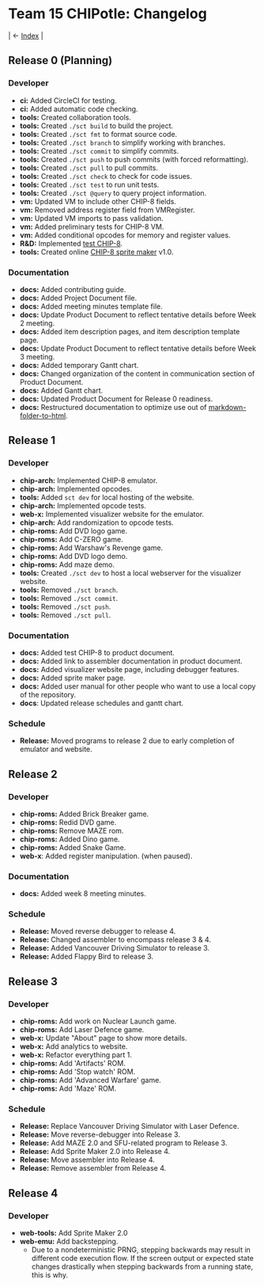 # Team 15 CHIPotle: Changelog

| <- [Index](../Index.md) |

## Release 0 (Planning)

### Developer

- **ci:** Added CircleCI for testing.
- **ci:** Added automatic code checking.
- **tools:** Created collaboration tools.
- **tools:** Created `./sct build` to build the project.
- **tools:** Created `./sct fmt` to format source code.
- **tools:** Created `./sct branch` to simplify working with branches.
- **tools:** Created `./sct commit` to simplify commits.
- **tools:** Created `./sct push` to push commits (with forced reformatting).
- **tools:** Created `./sct pull` to pull commits.
- **tools:** Created `./sct check` to check for code issues.
- **tools:** Created `./sct test` to run unit tests.
- **tools:** Created `./sct @query` to query project information.
- **vm:** Updated VM to include other CHIP-8 fields.
- **vm:** Removed address register field from VMRegister.
- **vm:** Updated VM imports to pass validation.
- **vm:** Added preliminary tests for CHIP-8 VM.
- **vm:** Added conditional opcodes for memory and register values.
- **R&D:** Implemented [test CHIP-8](https://macedir.github.io/chip8/).
- **tools:** Created online [CHIP-8 sprite maker](https://macedir.github.io/CHIP8-SpriteMaker/) v1.0.

### Documentation

- **docs:** Added contributing guide.
- **docs:** Added Project Document file.
- **docs:** Added meeting minutes template file.
- **docs:** Update Product Document to reflect tentative details before Week 2 meeting.
- **docs:** Added item description pages, and item description template page.
- **docs:** Update Product Document to reflect tentative details before Week 3 meeting.
- **docs:** Added temporary Gantt chart.
- **docs:** Changed organization of the content in communication section of Product Document.
- **docs:** Added Gantt chart.
- **docs:** Updated Product Document for Release 0 readiness.
- **docs:** Restructured documentation to optimize use out of [markdown-folder-to-html](https://github.com/joakin/markdown-folder-to-html).

## Release 1

### Developer

- **chip-arch:** Implemented CHIP-8 emulator.
- **chip-arch:** Implemented opcodes.
- **tools:** Added `sct dev` for local hosting of the website.
- **chip-arch:** Implemented opcode tests.
- **web-x:** Implemented visualizer website for the emulator.
- **chip-arch:** Add randomization to opcode tests.
- **chip-roms:** Add DVD logo game.
- **chip-roms:** Add C-ZERO game.
- **chip-roms:** Add Warshaw's Revenge game.
- **chip-roms:** Add DVD logo demo.
- **chip-roms:** Add maze demo.
- **tools:** Created `./sct dev` to host a local webserver for the visualizer website.
- **tools:** Removed `./sct branch`.
- **tools:** Removed `./sct commit`.
- **tools:** Removed `./sct push`.
- **tools:** Removed `./sct pull`.

### Documentation

- **docs:** Added test CHIP-8 to product document.
- **docs:** Added link to assembler documentation in product document.
- **docs:** Added visualizer website page, including debugger features.
- **docs:** Added sprite maker page.
- **docs:** Added user manual for other people who want to use a local copy of the repository.
- **docs**: Updated release schedules and gantt chart.

### Schedule

- **Release:** Moved programs to release 2 due to early completion of emulator and website.

## Release 2

### Developer

- **chip-roms:** Added Brick Breaker game.
- **chip-roms:** Redid DVD game.
- **chip-roms:** Remove MAZE rom.
- **chip-roms:** Added Dino game.
- **chip-roms:** Added Snake Game.
- **web-x**: Added register manipulation. (when paused).

### Documentation

- **docs:** Added week 8 meeting minutes.

### Schedule

- **Release:** Moved reverse debugger to release 4.
- **Release:** Changed assembler to encompass release 3 & 4.
- **Release:** Added Vancouver Driving Simulator to release 3.
- **Release:** Added Flappy Bird to release 3.

## Release 3

### Developer

- **chip-roms:** Add work on Nuclear Launch game.
- **chip-roms:** Add Laser Defence game.
- **web-x:** Update "About" page to show more details.
- **web-x:** Add analytics to website.
- **web-x:** Refactor everything part 1.
- **chip-roms:** Add 'Artifacts' ROM.
- **chip-roms:** Add 'Stop watch' ROM.
- **chip-roms:** Add 'Advanced Warfare' game.
- **chip-roms:** Add 'Maze' ROM.

### Schedule

- **Release:** Replace Vancouver Driving Simulator with Laser Defence.
- **Release:** Move reverse-debugger into Release 3.
- **Release:** Add MAZE 2.0 and SFU-related program to Release 3.
- **Release:** Add Sprite Maker 2.0 into Release 4.
- **Release:** Move assembler into Release 4.
- **Release:** Remove assembler from Release 4.

## Release 4

### Developer

- **web-tools:** Add Sprite Maker 2.0
- **web-emu:** Add backstepping.
  - Due to a nondeterministic PRNG, stepping backwards may result in different code execution flow. If the screen output or expected state changes drastically when stepping backwards from a running state, this is why. 
